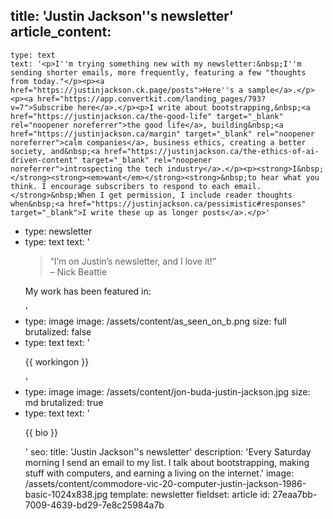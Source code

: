 title: 'Justin Jackson''s newsletter'
article_content:
  -
    type: text
    text: '<p>I''m trying something new with my newsletter:&nbsp;I''m sending shorter emails, more frequently, featuring a few "thoughts from today."</p><p><a href="https://justinjackson.ck.page/posts">Here''s a sample</a>.</p><p><a href="https://app.convertkit.com/landing_pages/793?v=7">Subscribe here</a>.</p><p>I write about bootstrapping,&nbsp;<a href="https://justinjackson.ca/the-good-life" target="_blank" rel="noopener noreferrer">the good life</a>, building&nbsp;<a href="https://justinjackson.ca/margin" target="_blank" rel="noopener noreferrer">calm companies</a>, business ethics, creating a better society, and&nbsp;<a href="https://justinjackson.ca/the-ethics-of-ai-driven-content" target="_blank" rel="noopener noreferrer">introspecting the tech industry</a>.​</p><p><strong>I&nbsp;</strong><strong><em>want</em></strong><strong>&nbsp;to hear what you think. I encourage subscribers to respond to each email.</strong>&nbsp;When I get permission, I include reader thoughts when&nbsp;<a href="https://justinjackson.ca/pessimistic#responses" target="_blank">I write these up as longer posts</a>.</p>'
  -
    type: newsletter
  -
    type: text
    text: '<blockquote><p>“I’m on Justin’s newsletter, and I love it!”<br>– Nick Beattie</p></blockquote><p>My work has been featured in:</p>'
  -
    type: image
    image: /assets/content/as_seen_on_b.png
    size: full
    brutalized: false
  -
    type: text
    text: '<p>{{ workingon }}</p>'
  -
    type: image
    image: /assets/content/jon-buda-justin-jackson.jpg
    size: md
    brutalized: true
  -
    type: text
    text: '<p>{{ bio }}</p>'
seo:
  title: 'Justin Jackson''s newsletter'
  description: 'Every Saturday morning I send an email to my list. I talk about bootstrapping, making stuff with computers, and earning a living on the internet.'
  image: /assets/content/commodore-vic-20-computer-justin-jackson-1986-basic-1024x838.jpg
template: newsletter
fieldset: article
id: 27eaa7bb-7009-4639-bd29-7e8c25984a7b

